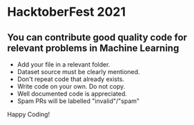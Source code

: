 # HacktoberFest 2021

You can contribute good quality code for relevant problems in Machine Learning
----------------------------

* Add your file in a relevant folder.
* Dataset source must be clearly mentioned.
* Don't repeat code that already exists.
* Write code on your own. Do not copy.
* Well documented code is appreciated.
* Spam PRs will be labelled "invalid"/"spam"

Happy Coding!
